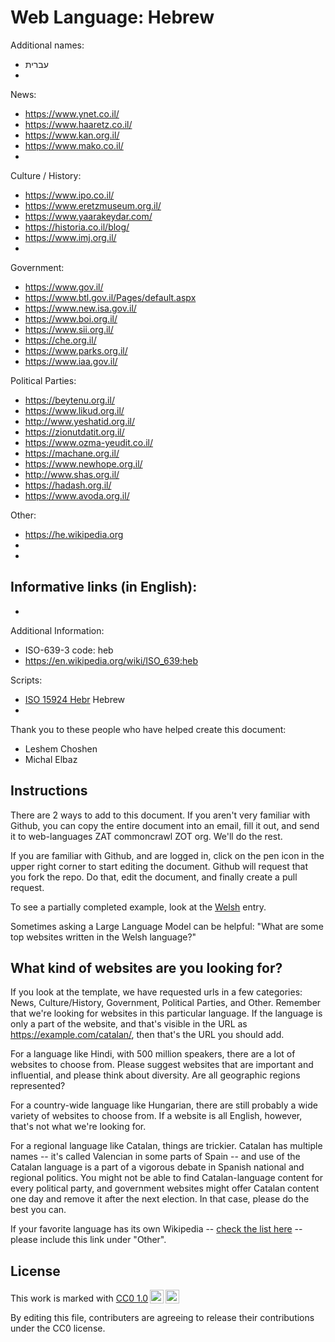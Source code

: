 # Web Language: Hebrew

Additional names:
- עברית
- 

News:
- https://www.ynet.co.il/
- https://www.haaretz.co.il/
- https://www.kan.org.il/
- https://www.mako.co.il/
- 

Culture / History:
- https://www.ipo.co.il/
- https://www.eretzmuseum.org.il/
- https://www.yaarakeydar.com/
- https://historia.co.il/blog/
- https://www.imj.org.il/
- 

Government:
- https://www.gov.il/
- https://www.btl.gov.il/Pages/default.aspx
- https://www.new.isa.gov.il/
- https://www.boi.org.il/
- https://www.sii.org.il/
- https://che.org.il/
- https://www.parks.org.il/
- https://www.iaa.gov.il/

Political Parties:
- https://beytenu.org.il/
- https://www.likud.org.il/
- http://www.yeshatid.org.il/
- https://zionutdatit.org.il/
- https://www.ozma-yeudit.co.il/
- https://machane.org.il/
- https://www.newhope.org.il/
- http://www.shas.org.il/
- https://hadash.org.il/
- https://www.avoda.org.il/
  
Other:
- https://he.wikipedia.org
- 
- 

Informative links (in English):
- 
- 

Additional Information:
- ISO-639-3 code: heb
- https://en.wikipedia.org/wiki/ISO_639:heb


Scripts:
- <a href="https://en.wikipedia.org/wiki/ISO_15924">ISO 15924 Hebr</a> Hebrew
- 

Thank you to these people who have helped create this document:
- Leshem Choshen
- Michal Elbaz

## Instructions

There are 2 ways to add to this document. If you aren't very familiar
with Github, you can copy the entire document into an email, fill it
out, and send it to web-languages ZAT commoncrawl ZOT org. We'll do the rest.

If you are familiar with Github, and are logged in, click on the pen
icon in the upper right corner to start editing the document.
Github will request that you fork the repo. Do that, edit the
document, and finally create a pull request.

To see a partially completed example, look at the
[Welsh](../living/welsh.md) entry.

Sometimes asking a Large Language Model can be helpful: "What are some
top websites written in the Welsh language?"

## What kind of websites are you looking for?

If you look at the template, we have requested urls in a few
categories: News, Culture/History, Government, Political Parties, and
Other. Remember that we're looking for websites in this particular
language. If the language is only a part of the website, and that's
visible in the URL as https://example.com/catalan/, then that's the
URL you should add.

For a language like Hindi, with 500 million speakers, there are a lot
of websites to choose from. Please suggest websites that are important
and influential, and please think about diversity. Are all geographic
regions represented?

For a country-wide language like Hungarian, there are still probably a
wide variety of websites to choose from. If a website is all English,
however, that's not what we're looking for.

For a regional language like Catalan, things are trickier. Catalan has
multiple names -- it's called Valencian in some parts of Spain -- and
use of the Catalan language is a part of a vigorous debate in Spanish
national and regional politics. You might not be able to find
Catalan-language content for every political party, and government
websites might offer Catalan content one day and remove it after
the next election. In that case, please do the best you can.

If your favorite language has its own Wikipedia -- [check the list here](https://en.wikipedia.org/wiki/List_of_Wikipedias) --
please include this link under "Other".

## License

<p xmlns:cc="http://creativecommons.org/ns#" >This work is marked with <a href="https://creativecommons.org/publicdomain/zero/1.0/?ref=chooser-v1" target="_blank" rel="license noopener noreferrer" style="display:inline-block;">CC0 1.0<img style="height:22px!important;margin-left:3px;vertical-align:text-bottom;" src="https://mirrors.creativecommons.org/presskit/icons/cc.svg?ref=chooser-v1" alt=""><img style="height:22px!important;margin-left:3px;vertical-align:text-bottom;" src="https://mirrors.creativecommons.org/presskit/icons/zero.svg?ref=chooser-v1" alt=""></a></p>

By editing this file, contributers are agreeing to release their contributions under the CC0 license.
